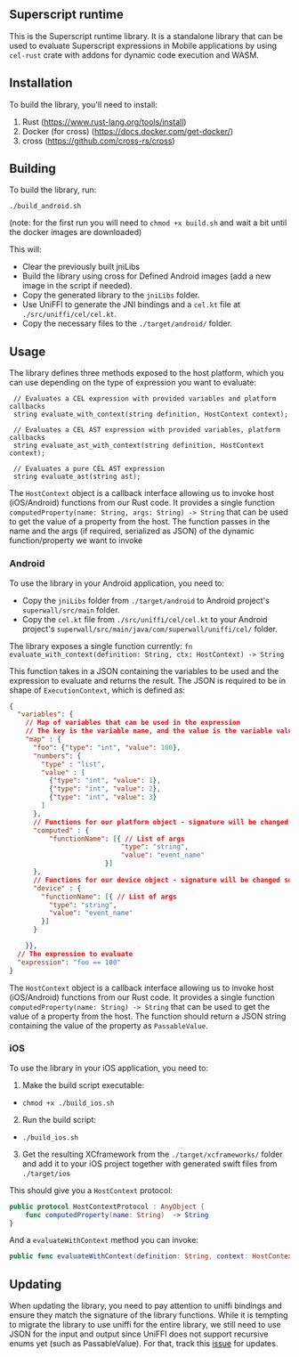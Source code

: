 ## Superscript runtime

This is the Superscript runtime library.
It is a standalone library that can be used to evaluate Superscript expressions in Mobile applications by using
`cel-rust` crate with addons for dynamic code execution and WASM.

## Installation

To build the library, you'll need to install:

1. Rust (https://www.rust-lang.org/tools/install)
2. Docker (for cross) (https://docs.docker.com/get-docker/)
3. cross (https://github.com/cross-rs/cross)

## Building

To build the library, run:

```shell
./build_android.sh
```

(note: for the first run you will need to `chmod +x build.sh` and wait a bit until the docker images are downloaded)

This will:

- Clear the previously built jniLibs
- Build the library using cross for Defined Android images (add a new image in the script if needed).
- Copy the generated library to the `jniLibs` folder.
- Use UniFFI to generate the JNI bindings and a `cel.kt` file at `./src/uniffi/cel/cel.kt`.
- Copy the necessary files to the `./target/android/` folder.

## Usage

The library defines three methods exposed to the host platform, which you can use depending on the type of
expression you want to evaluate:

```idl
 // Evaluates a CEL expression with provided variables and platform callbacks
 string evaluate_with_context(string definition, HostContext context);
 
 // Evaluates a CEL AST expression with provided variables, platform callbacks
 string evaluate_ast_with_context(string definition, HostContext context);
 
 // Evaluates a pure CEL AST expression
 string evaluate_ast(string ast);
```

The `HostContext` object is a callback interface allowing us to invoke host (iOS/Android) functions from our Rust code.
It provides a single function `computedProperty(name: String, args: String) -> String` that can be used to get the value of a property from the host.
The function passes in the name and the args (if required, serialized as JSON) of the dynamic function/property we want to invoke



### Android

To use the library in your Android application, you need to:
- Copy the `jniLibs` folder from `./target/android` to Android project's `superwall/src/main` folder.
- Copy the `cel.kt` file from `./src/uniffi/cel/cel.kt` to your Android project's `superwall/src/main/java/com/superwall/uniffi/cel/` folder.


The library exposes a single function currently:
`fn evaluate_with_context(definition: String, ctx: HostContext) -> String`

This function takes in a JSON containing the variables to be used and the expression to evaluate and returns the result.
The JSON is required to be in shape of `ExecutionContext`, which is defined as:

```json
{
  "variables": {
    // Map of variables that can be used in the expression
    // The key is the variable name, and the value is the variable value wrapped together with a type discriminator
    "map" : {
      "foo": {"type": "int", "value": 100},
      "numbers": {
        "type" : "list",
        "value" : [
          {"type": "int", "value": 1},
          {"type": "int", "value": 2},
          {"type": "int", "value": 3}
        ]
      },
      // Functions for our platform object - signature will be changed soon to allow for args
      "computed" : {
          "functionName": [{ // List of args
                            "type": "string",
                            "value": "event_name"
                        }]
      },
      // Functions for our device object - signature will be changed soon to allow for args
      "device" : {
        "functionName": [{ // List of args
          "type": "string",
          "value": "event_name"
        }]
      }

    }},
  // The expression to evaluate
  "expression": "foo == 100"
}
```

The `HostContext` object is a callback interface allowing us to invoke host (iOS/Android) functions from our Rust code.
It provides a single function `computedProperty(name: String) -> String` that can be used to get the value of a property from the host.
The function should return a JSON string containing the value of the property as `PassableValue`.

### iOS

To use the library in your iOS application, you need to:

1. Make the build script executable:
- `chmod +x ./build_ios.sh`
2. Run the build script:
- `./build_ios.sh`
3. Get the resulting XCframework from the `./target/xcframeworks/` folder and add it to your iOS project together 
with generated swift files from `./target/ios`


This should give you a `HostContext` protocol:
```swift
public protocol HostContextProtocol : AnyObject {
    func computedProperty(name: String)  -> String   
}
```

And a  `evaluateWithContext` method you can invoke:
```swift
public func evaluateWithContext(definition: String, context: HostContext) -> String
```


## Updating

When updating the library, you need to pay attention to uniffi bindings and ensure they match the signature of the library functions.
While it is tempting to migrate the library to use uniffi for the entire library, we still need to use JSON
for the input and output since UniFFI does not support recursive enums yet (such as PassableValue).
For that, track this [issue](https://github.com/mozilla/uniffi-rs/issues/396) for updates.
